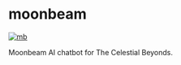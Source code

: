 # moonbeam

[![mb](https://i.ibb.co/vQ6xC98/hi.png)](http://moonbeambot.live/)

Moonbeam AI chatbot for The Celestial Beyonds.
